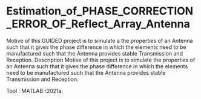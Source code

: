 # Estimation_of_PHASE_CORRECTION_ERROR_OF_Reflect_Array_Antenna


Motive of this GUIDED project is to simulate a the properties of an Antenna such that it gives the phase difference in which 
	   the elements need to be manufactured such that the Antenna provides stable Transmission and Reception.
Description	
	Motive of this project is to simulate the properties of an Antenna such that it gives the phase difference in which the elements need to be manufactured such that the Antenna provides stable Transmission and Reception.	
	
Tool 		:  MATLAB r2021a.
